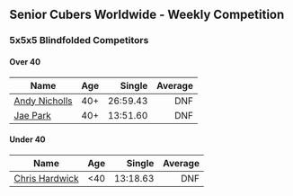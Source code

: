 ## Senior Cubers Worldwide - Weekly Competition
### 5x5x5 Blindfolded Competitors

#### Over 40

| Name | Age | Single | Average |
| -- | :--: | --: | --: |
| [Andy Nicholls](../../persons/andy_nicholls.md) | 40+ | 26:59.43 | DNF |
| [Jae Park](../../persons/jae_park.md) | 40+ | 13:51.60 | DNF |

#### Under 40

| Name | Age | Single | Average |
| -- | :--: | --: | --: |
| [Chris Hardwick](../../persons/chris_hardwick.md) | <40 | 13:18.63 | DNF |


<!-- Global site tag (gtag.js) - Google Analytics -->
<script async src="https://www.googletagmanager.com/gtag/js?id=UA-86348435-3"></script>
<script>window.dataLayer = window.dataLayer || []; function gtag() {dataLayer.push(arguments);} gtag('js', new Date()); gtag('config', 'UA-86348435-3');</script>
